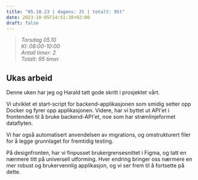 ```yaml
---
title: "05.10.23 | dagens: 2t | totalt: 95t"
date: 2023-10-05T14:51:38+02:00
draft: false
---
```


> *Torsdag 05.10  
> Kl: 08:00-10:00  
> Antall timer: 2  
> Totalt: 95 timer*

## Ukas arbeid 

Denne uken har jeg og Harald tatt gode skritt i prosjektet vårt. 

Vi utviklet et start-script for backend-applikasjonen som smidig setter opp Docker og fyrer opp applikasjonen. Videre, har vi byttet ut API'et i frontenden til å bruke backend-API'et, noe som har strømlinjeformet dataflyten. 

Vi har også automatisert anvendelsen av migrations, og omstrukturert filer for å legge grunnlaget for fremtidig testing. 

På designfronten, har vi finpusset brukergrensesnittet i Figma, og tatt en nærmere titt på universell utforming. Hver endring bringer oss nærmere en mer robust og brukervennlig applikasjon, og vi ser frem til å fortsette på dette.